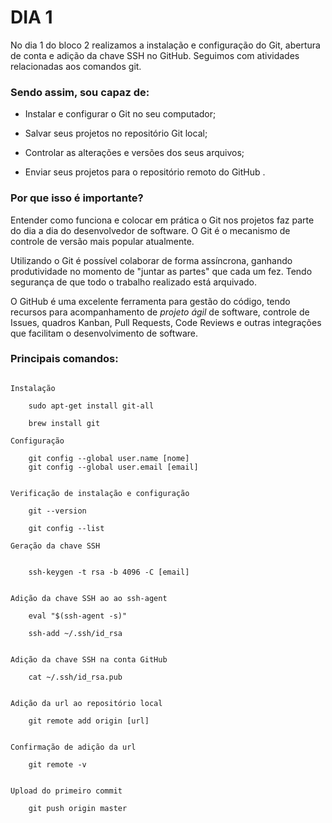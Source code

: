 # DIA 1

No dia 1 do bloco 2 realizamos a instalação e configuração do Git, abertura de conta e adição da chave SSH no GitHub. Seguimos com atividades relacionadas aos comandos git.



### Sendo assim, sou capaz de:

* Instalar e configurar o Git no seu computador;

* Salvar seus projetos no repositório Git local;

* Controlar as alterações e versões dos seus arquivos;

* Enviar seus projetos para o repositório remoto do GitHub .


### Por que isso é importante?

Entender como funciona e colocar em prática o Git nos projetos faz parte do dia a dia do desenvolvedor de software. O Git é o mecanismo de controle de versão mais popular atualmente.

Utilizando o Git é possível colaborar de forma assíncrona, ganhando produtividade no momento de "juntar as partes" que cada um fez. Tendo segurança de que todo o trabalho realizado está arquivado.

O GitHub é uma excelente ferramenta para gestão do código, tendo recursos para acompanhamento de _projeto ágil_ de software, controle de Issues, quadros Kanban, Pull Requests, Code Reviews e outras integrações que facilitam o desenvolvimento de software.


### Principais comandos:


```

Instalação

	sudo apt-get install git-all

	brew install git

Configuração

	git config --global user.name [nome]
	git config --global user.email [email]


Verificação de instalação e configuração

	git --version

	git config --list

Geração da chave SSH


	ssh-keygen -t rsa -b 4096 -C [email]


Adição da chave SSH ao ao ssh-agent

	eval "$(ssh-agent -s)"

	ssh-add ~/.ssh/id_rsa


Adição da chave SSH na conta GitHub

	cat ~/.ssh/id_rsa.pub


Adição da url ao repositório local

	git remote add origin [url]


Confirmação de adição da url

	git remote -v 


Upload do primeiro commit

	git push origin master

```
